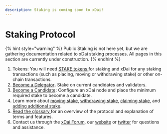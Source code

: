 ```yaml
---
description: Staking is coming soon to xDai!
---
```


# Staking Protocol

{% hint style="warning" %}
Public Staking is not here yet, but we are gathering documentation related to xDai staking processes. All pages in this section are currently under construction.
{% endhint %}

1. Tokens: You will need [STAKE tokens ](../stake-staking-token/)for staking and xDai for any staking transactions \(such as placing, moving or withdrawing stake\) or other on-chain transactions.
2. [Become a Delegator](become-a-delegator.md)**.** Stake on current candidates and validators.
3. [Become a Candidate](become-a-candidate-validator.md)**:** Configure an xDai node and place the minimum required stake to become a candidate.
4. Learn more about [moving stake](staking-operations/move-stake.md), [withdrawing stake](staking-operations/withdraw-stake.md), [claiming stake](staking-operations/claim-stake.md), and [adding additional stake](staking-operations/add-stake.md).
5. [Read the glossary ](terminology/protocol-terms.md)for an overview of the protocol and explanation of terms and features.
6. Contact us through the [xDai Forum](https://forum.poa.network/c/xdai-chain), our [website](https://www.xdaichain.com) or [twitter](https://twitter.com/xdaichain) for questions and assistance.

